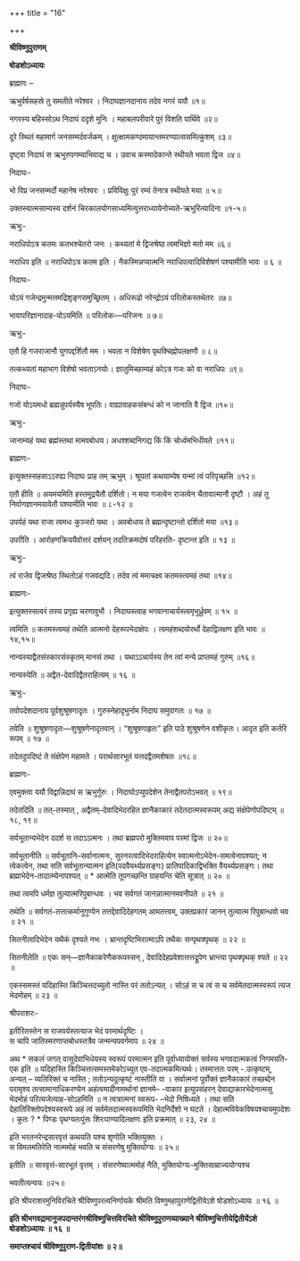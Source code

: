 +++
title = "16"

+++


<div id="pl-73246" claऽऽ="panel-layout">

<div id="pg-73246-0" claऽऽ="panel-grid panel-no-ऽtyle">

<div id="pgc-73246-0-0" claऽऽ="panel-grid-cell" weight="1">

<div id="panel-73246-0-0-0" claऽऽ="ऽo-panel widget widget_ऽow-editor panel-firऽt-child panel-laऽt-child" index="0" data-ऽtyle="{&quot;background_image_attachment&quot;ःfalऽe,&quot;background_diऽplay&quot;ः&quot;tile&quot;}">

<div claऽऽ="ऽo-widget-ऽow-editor ऽo-widget-ऽow-editor-baऽe">

<div claऽऽ="ऽiteorigin-widget-tinymce textwidget">

**श्रीविष्णुपुराणम्**

**षोडशोऽध्यायः**

ब्राह्मणः –

ऋभुर्वर्षसहस्रे तु समतीते नरेश्वर । निदाघज्ञानदानाय तदेव नगरं ययौ ॥१॥

नगरस्य बहिस्सोऽथ निदाघं ददृशे मुनिः । महाबलपरीवारे पुरं विशति पार्थिवे ॥२॥

दूरे स्थितं महामार्ग जनसम्मर्दवर्जकम् । क्षुत्क्षामकण्ठमायान्तमरण्यात्ससमित्कुशम् ॥३॥

दृष्ट्वा निदाघं स ऋभुरुपगम्याभिवाद्य च । उवाच कस्मादेकान्ते स्थीयते भवता द्विज ॥४॥

निदाघः-

भो विप्र जनसम्मर्दो महानेष नरेश्वरः । प्रविविक्षुः पुरं रम्यं तेनात्र स्थीयते मया ॥ ५॥

 उक्तस्यात्मसाम्यस्य दर्शनं चिरकालयोगसाध्यमित्युत्तराध्यायेनोच्यते-ऋभुरित्यादिना ॥१-५॥

ऋभुः-

नराधिपोऽत्र कतमः कतभश्चेतरो जनः । कथ्यतां मे द्विजश्रेष्ठ त्वमभिज्ञो मतो मम ॥६॥

 नराधिप इति ॥ नराधिपोऽत्र कतम इति । नैकस्मिन्नप्यात्मनि नराधिपत्वादिविशेषणं पश्यामीति भावः ॥ ६ ॥

निदाघः-

योऽयं गजेन्द्रमुन्मत्तमद्रिशृङ्गसमुच्छ्रितम् । अधिरूढो नरेन्द्रोऽयं परिलोकस्तथेतरः ॥७॥

भावापरिज्ञानादाह-योऽयमिति ॥ परिलोकः—परिजनः ॥ ७॥

ऋभुः-

एतौ हि गजराजानौ युगपद्दर्शितौ मम । भवता न विशेषेण पृथक्चिह्नोपलक्षणौ ॥ ८॥

तत्कथ्यतां महाभाग विशेषो भवताऽनयोः। ज्ञातुमिच्छाम्यहं कोऽत्र गजः को वा नराधिपः ॥९॥

निदाघः-

गजो योऽयमधो ब्रह्मन्नुपर्यस्यैष भूपतिः। वाह्यावाहकसंबन्धं को न जानाति वै द्विज ॥१०॥

ऋभुः-

जानाम्यहं यथा ब्रह्मंस्तथा मामवबोधय। अधश्शब्दनिगद्य किं किं चोर्ध्वमभिधीयते ॥११॥

ब्राह्मणः-

इत्युक्तस्सहसाऽऽरुह्य निदाघः प्राह तम् ऋभुम् । श्रूयतां कथयाम्येष यन्मां त्वं परिपृच्छसि ॥१२॥

 एतौ हीति ॥ अयमयमिति हस्तमुद्रयैतौ दर्शितो। न मया गजत्वेन राजत्वेन चैतावात्मानौ दृष्टौ । अहं तु निर्वाणज्ञानमयावेतौ पश्यामीति भावः ॥ ८-१२ ॥

उपर्यहं यथा राजा त्वमधः कुञ्जरो यथा । अवबोधाय ते ब्रह्मन्दृष्टान्तो दर्शितो मया ॥१३॥

 उपरीति । आरोहणक्रिययैवोत्तरं दर्शयन् तदतिक्रमदोषं परिहरति- दृष्टान्त इति ॥ १३ ॥

ऋभुः-

त्वं राजेव द्विजश्रेष्ठ स्थितोऽहं गजवद्यदि। तदेव त्वं ममाचक्ष्व कतमस्त्वमहं तथा ॥१४॥

ब्राह्मणः-

इत्युक्तस्सत्वरं तस्य प्रगृह्य चरणावुभौ । निदाघस्त्वाह भगवानाचार्यस्त्वमृभुर्ध्रुवम् ॥ १५ ॥

 त्वमिति ॥ कतमस्त्वमहं तथेति आत्मनो देहरूपभेदाक्षेपः । त्वमहंशब्दयोरर्थो देहाद्विलक्षण इति भावः ॥ १४,१५॥

नान्यस्याद्वैतसंस्कारसंस्कृतम् मानसं तथा । यथाऽऽचार्यस्य तेन त्वां मन्ये प्राप्तमहं गुरुम् ॥१६॥

 नान्यस्येति ॥ अद्वैत-देवादिद्वैतराहित्यम् ॥ १६ ॥

ऋभुः-

तवोपदेशदानाय पूर्वशुश्रूषणादृतः । गुरुस्नेहादृभुर्नाम निदाघ समुपागतः ॥ १७ ॥

 तवेति ॥ शुश्रूषणादृतः—शुश्रूषणेनादृतवान् । “शुश्रूषणाहृतः” इति पाठे शुश्रूषणेन वशीकृतः। आदृत इति कर्तरि रूपम् ॥ १७ ॥

तदेतदुपदिष्टं ते संक्षेपेण महामते । परार्थसारभूतं यत्तदद्वैतमशेषतः ॥१८॥

ब्राह्मणः-

एवमुक्त्वा ययौ विद्वान्निदाघं स ऋभुर्गुरुः । निदाघोऽप्युपदेशेन तेनाद्वैतपरोऽभवत् ॥ १९॥

 तदेतदिति ॥ तत्-तस्मात् , अद्वैतम्–देवादिभेदरहित ज्ञानैकाकारं तदेतदात्मस्वरूपम् अद्य संक्षेपेणोपदिष्टम् ॥ १८, १९॥

सर्वभूतान्यभेदेन ददर्श स तदाऽऽत्मनः । तथा ब्रह्मपरो मुक्तिमवाप परमां द्विजः ॥ २०॥

 सर्वभूतानीति ॥ सर्वभूतानि–सर्वानात्मनः, सुरनरत्वादिभेदराहित्येन
स्वात्मनोऽभेदेन-समत्वेनापश्यत्; न त्वेकत्वेन, तथा सति सर्वभूतान्यात्मन इति(पदवैयर्थ्यप्रसङ्गः) प्रातिपादिकाद्विभक्ति वैयर्थ्यप्रसङ्गः। तथा ब्रह्माभेदेन-तादात्म्येनापश्यत् ॥ \* आत्मेति तूपगच्छन्ति ग्राहयन्ति चेति सूत्रात् ॥ २० ॥

तथा त्वमपि धर्मज्ञ तुल्यात्मरिपुबान्धवः । भव सर्वगतं जानन्नात्मानमवनीपते ॥ २१ ॥

 तथेति ॥ सर्वगतं-तत्तत्कर्मानुगुण्येन तत्तद्देवादिदेहगतम् आमतत्त्वम्, उक्तप्रकारं जानन् तुल्यात्म रिपुबान्धवो भव ॥ २१ ॥

सितनीलादिभेदेन यथैकं दृश्यते नभः । भ्रान्तदृष्टिभिरात्माऽपि तथैकः सन्पृथक्पृथक् ॥ २२ ॥

 सितनीलेति ॥ एकः सन्—ज्ञानैकाकरेणैकरूपस्सन् , देवादिदेहप्रवेशात्तत्तद्रूपेण भ्रान्त्या पृथक्पृथक् श्यते ॥ २२ ॥

एकस्समस्तं यदिहास्ति किञ्चित्तदच्युतो नास्ति परं ततोऽन्यत् । सोऽहं स च त्वं स च सर्वमेतदात्मस्वरूपं त्यज भेदमोहम् ॥ २३ ॥

 श्रीपराशरः-

इतीरितस्तेन स राजवर्यस्तत्याज भेदं परमार्थदृष्टिः ।  
स चापि जातिस्मरणाप्तबोधस्तत्रैव जन्मन्यपवर्गमाप ॥ २४ ॥

 अथ \* सकलं जगत् वासुदेवाभिधेयस्य स्वरूपं परमात्मन इति पूर्वाध्यायोक्तं सर्वस्य भगवदात्मकत्वं निगमयति-एक इति ॥ यदिहास्ति किञ्चित्तत्समस्तमेकोऽच्युत एव-तदात्मकमित्यर्थः। तस्मात्ततः परम् -.उत्कृष्टम्, अन्यत् – व्यतिरिक्तं च नास्ति ; ततोऽन्यदुत्कृष्टं
नास्तीति वा । सर्वात्मनां पूर्वोक्तं ज्ञानैकाकारं तच्छब्देन परामृश्य तत्सामानाधिकरण्येन अहंत्वमादीनामर्थानां ज्ञानमे– -वाकार इत्युपसंहरन् देवाद्याकारभेदेनात्मसु भेदमोहं परित्यजेत्याह-सोऽहमिति ॥ न त्वत्रात्मनां स्वरूप- –भेदो निषिध्यते । तथा सति देहातिरिक्तोपदेश्यस्वरूपे अहं त्वं सर्वमेतदात्मस्वरूपमिति भेदनिर्देशो न घटते । देहात्मविवेकविषयश्चायमुपदेशः । कुतः ? \* पिण्डः पृथग्यतःपुंसः शिरःपाण्यादिलक्षणः इति प्रक्रमात् ॥ २३, २४ ॥

इति भरतनरेन्द्रसारवृत्तं कथयति यश्च शृणोति भक्तियुक्तः ।  
स विमलमतिरेति नात्ममोहं भवति च संसरणेषु मुक्तियोग्यः ॥ २५॥

 इतीति ॥ सारवृत्तं-सारभूतं वृत्तम् । संसरणेष्वात्ममोहं नैति, मुक्तियोग्यः-मुक्तिसाम्राज्ययोग्यश्च

भवतीत्यन्वयः ॥२५॥

इति श्रीपराशरमुनिविरचिते श्रीविष्णुपरत्वनिर्णायके श्रीमति विष्णुमहापुराणेद्वितीयेऽशे षोडशोऽध्यायः ॥ १६ ॥

**इति श्रीभगवद्रामानुजपदान्तरंगश्रीविष्णुचित्तविरचिते श्रीविष्णुपुराणव्याख्याने श्रीविष्णुचित्तीयेद्वितीयेंऽशे षोडशोऽध्यायः ॥ १६ ॥**

**समाप्तश्चायं श्रीविष्णुपुराण-द्वितीयांशः ॥ २॥**















